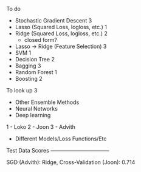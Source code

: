 To do
- Stochastic Gradient Descent 3
- Lasso (Squared Loss, logloss, etc.) 1
- Ridge (Squared Loss, logloss, etc.) 2
    - closed form?
- Lasso -> Ridge (Feature Selection) 3
- SVM 1
- Decision Tree 2
- Bagging 3
- Random Forest 1
- Boosting 2

To look up 3
- Other Ensemble Methods
- Neural Networks
- Deep learning

1 - Loko
2 - Joon
3 - Advith

* Different Models/Loss Functions/Etc

Test Data Scores
———————————

SGD (Advith):
Ridge, Cross-Validation (Joon): 0.714
